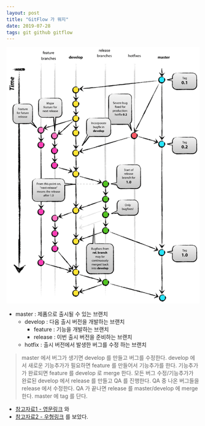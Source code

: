 ```yaml
---
layout: post
title: "GitFlow 가 뭐지"
date: 2019-07-28
tags: git github gitflow
---
```

![gitflow image](/assets\images\posts\2019-07-28-gitflow-01.png)

- master : 제품으로 출시될 수 있는 브랜치
  - develop : 다음 출시 버전을 개발하는 브랜치
    - feature : 기능을 개발하는 브랜치
    - release : 이번 출시 버전을 준비하는 브랜치
  - hotfix : 출시 버전에서 발생한 버그를 수정 하는 브랜치

> master 에서 버그가 생기면 develop 를 만들고 버그를 수정한다.
> develop 에서 새로운 기능추가가 필요하면 feature 를 만들어서 기능추가를 한다.
> 기능추가가 완료되면 feature 를 develop 로 merge 한다.
> 모든 버그 수정/기능추가가 완료된 develop 에서 release 를 만들고 QA 를 진행한다.
> QA 중 나온 버그들을 release 에서 수정한다.
> QA 가 끝나면 release 를 master/develop 에 merge 한다.
> master 에 tag 를 단다.

- [참고자료1 - 영문링크](https://nvie.com/posts/a-successful-git-branching-model/) 와
- [참고자료2 - 우형링크](http://woowabros.github.io/experience/2017/10/30/baemin-mobile-git-branch-strategy.html) 를 보았다.
